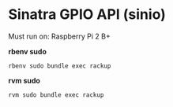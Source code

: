 # Sinatra GPIO API (sinio)

Must run on: Raspberry Pi 2 B+

**rbenv sudo**

`rbenv sudo bundle exec rackup`

**rvm sudo**

`rvm sudo bundle exec rackup`
